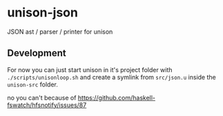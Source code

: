 # unison-json
JSON ast / parser / printer for unison

## Development

For now you can just start unison in it's project folder with `./scripts/unisonloop.sh` and create a symlink from `src/json.u` inside the `unison-src` folder.

no you can't because of https://github.com/haskell-fswatch/hfsnotify/issues/87
